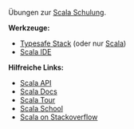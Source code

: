 Übungen zur [Scala Schulung](http://www.learnscala.de).

**Werkzeuge:**

* [Typesafe Stack](http://www.typesafe.com/stack/download) (oder nur [Scala](http://www.scala-lang.org/downloads))
* [Scala IDE](http://scala-ide.org/)


**Hilfreiche Links:**

* [Scala API](http://www.scala-lang.org/api/current/index.html)
* [Scala Docs](http://docs.scala-lang.org)
* [Scala Tour](http://www.scala-lang.org/node/104)
* [Scala School](http://twitter.github.com/scala_school/index.html)
* [Scala on Stackoverflow](http://stackoverflow.com/tags/scala/info)